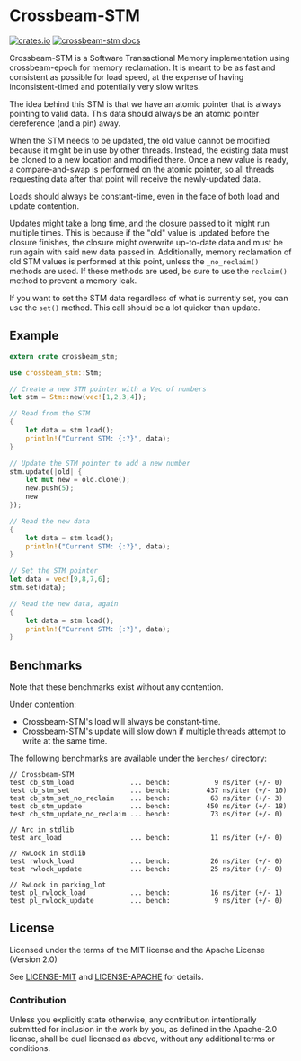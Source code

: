 # Crossbeam-STM

[![crates.io](https://img.shields.io/crates/v/crossbeam-stm.svg)](https://crates.io/crates/crossbeam-stm)
[![crossbeam-stm docs](https://docs.rs/crossbeam-stm/badge.svg)](https://docs.rs/crossbeam-stm)

Crossbeam-STM is a Software Transactional Memory implementation using crossbeam-epoch for memory reclamation.
It is meant to be as fast and consistent as possible for load speed, at the expense of having
inconsistent-timed and potentially very slow writes.

The idea behind this STM is that we have an atomic pointer that is always pointing to valid data.
This data should always be an atomic pointer dereference (and a pin) away.

When the STM needs to be updated, the old value cannot be modified because it might be in use by other
threads. Instead, the existing data must be cloned to a new location and modified there. Once a new value
is ready, a compare-and-swap is performed on the atomic pointer, so all threads requesting data after
that point will receive the newly-updated data.

Loads should always be constant-time, even in the face of both load and update contention.

Updates might take a long time, and the closure passed to it might run multiple times. This is because
if the "old" value is updated before the closure finishes, the closure might overwrite up-to-date data
and must be run again with said new data passed in. Additionally, memory reclamation of old STM values
is performed at this point, unless the `_no_reclaim()` methods are used. If these methods are used, be
sure to use the `reclaim()` method to prevent a memory leak.

If you want to set the STM data regardless of what is currently set, you can use the `set()` method.
This call should be a lot quicker than update.

## Example

```rust
extern crate crossbeam_stm;

use crossbeam_stm::Stm;

// Create a new STM pointer with a Vec of numbers
let stm = Stm::new(vec![1,2,3,4]);

// Read from the STM
{
    let data = stm.load();
    println!("Current STM: {:?}", data);
}

// Update the STM pointer to add a new number
stm.update(|old| {
    let mut new = old.clone();
    new.push(5);
    new
});

// Read the new data
{
    let data = stm.load();
    println!("Current STM: {:?}", data);
}

// Set the STM pointer
let data = vec![9,8,7,6];
stm.set(data);

// Read the new data, again
{
    let data = stm.load();
    println!("Current STM: {:?}", data);
}
```

## Benchmarks

Note that these benchmarks exist without any contention.

Under contention: 
- Crossbeam-STM's load will always be constant-time.
- Crossbeam-STM's update will slow down if multiple threads attempt to write at the same time.

The following benchmarks are available under the `benches/` directory:

```
// Crossbeam-STM
test cb_stm_load              ... bench:           9 ns/iter (+/- 0)
test cb_stm_set               ... bench:         437 ns/iter (+/- 10)
test cb_stm_set_no_reclaim    ... bench:          63 ns/iter (+/- 3)
test cb_stm_update            ... bench:         450 ns/iter (+/- 18)
test cb_stm_update_no_reclaim ... bench:          73 ns/iter (+/- 0)

// Arc in stdlib
test arc_load                 ... bench:          11 ns/iter (+/- 0)

// RwLock in stdlib
test rwlock_load              ... bench:          26 ns/iter (+/- 0)
test rwlock_update            ... bench:          25 ns/iter (+/- 0)

// RwLock in parking_lot
test pl_rwlock_load           ... bench:          16 ns/iter (+/- 1)
test pl_rwlock_update         ... bench:           9 ns/iter (+/- 0)
```

## License

Licensed under the terms of the MIT license and the Apache License (Version 2.0)

See [LICENSE-MIT](LICENSE-MIT) and [LICENSE-APACHE](LICENSE-APACHE) for details.

### Contribution

Unless you explicitly state otherwise, any contribution intentionally submitted
for inclusion in the work by you, as defined in the Apache-2.0 license, shall be dual licensed as above, without any
additional terms or conditions.
